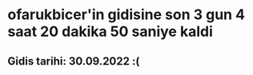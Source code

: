 # ofarukbicer'in gidisine son 3 gun 4 saat 20 dakika 50 saniye kaldi

## Gidis tarihi: 30.09.2022 :(